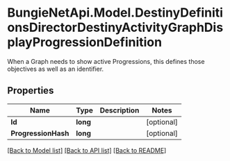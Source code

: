 # BungieNetApi.Model.DestinyDefinitionsDirectorDestinyActivityGraphDisplayProgressionDefinition
When a Graph needs to show active Progressions, this defines those objectives as well as an identifier.
## Properties

Name | Type | Description | Notes
------------ | ------------- | ------------- | -------------
**Id** | **long** |  | [optional] 
**ProgressionHash** | **long** |  | [optional] 

[[Back to Model list]](../README.md#documentation-for-models) [[Back to API list]](../README.md#documentation-for-api-endpoints) [[Back to README]](../README.md)

